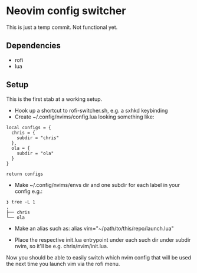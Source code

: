 # Neovim config switcher

This is just a temp commit. Not functional yet.

## Dependencies

- rofi
- lua

## Setup

This is the first stab at a working setup.

- Hook up a shortcut to rofi-switcher.sh, e.g. a sxhkd keybinding
- Create ~/.config/nvims/config.lua looking something like:

```
local configs = {
  chris = {
    subdir = "chris"
  },
  ola = {
    subdir = "ola"
  }
}

return configs
```

- Make ~/.config/nvims/envs dir and one subdir for each label in your config e.g.:

```
❯ tree -L 1
.
├── chris
└── ola
```

- Make an alias such as:
alias vim="~/path/to/this/repo/launch.lua"

- Place the respective init.lua entrypoint under each such dir under subdir nvim, so it'll be e.g. chris/nvim/init.lua.

Now you should be able to easily switch which nvim config that will be used the next time you launch vim via the rofi menu.

